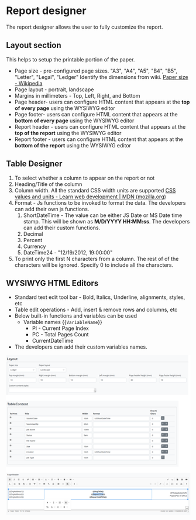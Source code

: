 # Report designer

The report designer allows the user to fully customize the report.

## Layout section

This helps to setup the printable portion of the paper.

* Page size - pre-configured page sizes. "A3", "A4", "A5", "B4", "B5", "Letter", "Legal", "Ledger"
  Identify the dimensions from wiki. [Paper size - Wikipedia](https://en.wikipedia.org/wiki/Paper_size)
* Page layout - portrait, landscape
* Margins in millimeters - Top, Left, Right, and Bottom
* Page header- users can configure HTML content that appears at the **top of every page** using the WYSIWYG editor
* Page footer- users can configure HTML content that appears at the **bottom of every page** using the WYSIWYG editor
* Report header - users can configure HTML content that appears at the **top of the report** using the WYSIWYG editor
* Report footer - users can configure HTML content that appears at the **bottom of the report** using the WYSIWYG editor

## Table Designer

1. To select whether a column to appear on the report or not
2. Heading/Title of the column
3. Column width. All the standard CSS width units are supported  [CSS values and units - Learn web development | MDN (mozilla.org)](https://developer.mozilla.org/en-US/docs/Learn/CSS/Building_blocks/Values_and_units)
4. Format - Js functions to be invoked to format the data. The developers can add their own js functions.
   1. ShortDateTime - The value can be either JS Date or MS Date time stamp. This will be shown as **M/D/YYYY HH:MM:ss**. The developers can add their custom functions.
   2. Decimal
   3. Percent
   4. Currency
   5. DateTime24 - "12/19/2012, 19:00:00"
5. To print only the first N characters from a column. The rest of of the characters will be ignored. Specify 0 to include all the characters.

## WYSIWYG HTML Editors

* Standard text edit tool bar - Bold, Italics, Underline, alignments, styles, etc
* Table edit operations - Add, insert & remove rows and columns, etc
* Below built-in functions and variables can be used
  * Variable names {{`VariableName`}}
    * PI - Current Page Index
    * PC - Total Pages Count
    * CurrentDateTime
* The developers can add their custom variables names.

![Alt text](./diagrams/Designer.drawio.svg?raw=true&sanitize=true "Report Designer")
